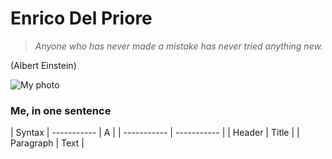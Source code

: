 # Enrico Del Priore

> *Anyone who has never made a mistake has never tried anything new.* 

(Albert Einstein)

![My photo](https://# "Enrico' photo")

### Me, in one sentence


| Syntax | ----------- | A |
| ----------- | ----------- |
| Header | Title |
| Paragraph | Text | 
